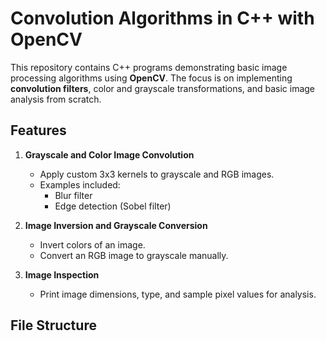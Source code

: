 # Convolution Algorithms in C++ with OpenCV

This repository contains C++ programs demonstrating basic image processing algorithms using **OpenCV**. The focus is on implementing **convolution filters**, color and grayscale transformations, and basic image analysis from scratch.

## Features

1. **Grayscale and Color Image Convolution**  
   - Apply custom 3x3 kernels to grayscale and RGB images.  
   - Examples included:
     - Blur filter
     - Edge detection (Sobel filter)

2. **Image Inversion and Grayscale Conversion**  
   - Invert colors of an image.  
   - Convert an RGB image to grayscale manually.

3. **Image Inspection**  
   - Print image dimensions, type, and sample pixel values for analysis.

## File Structure

